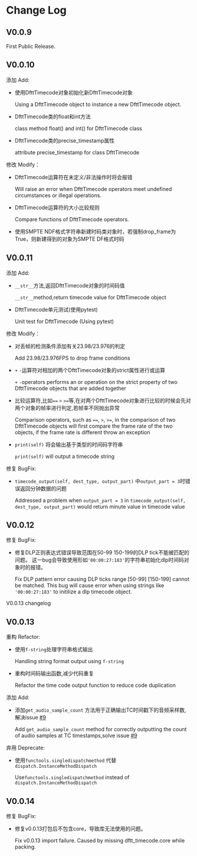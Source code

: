 # Change Log
## V0.0.9
First Public Release.

## V0.0.10

添加 Add:

- 使用DfttTimecode对象初始化新DfttTimecode对象

  Using a DfttTimecode object to instance a new DfttTimecode object.

- DfttTimecode类的float和int方法

  class method float() and int() for DfttTimecode class
  
- DfttTimecode类的precise_timestamp属性

  attribute precise_timestamp for class DfttTimecode

修改 Modify：

- DfttTimecode运算符在未定义/非法操作时将会报错

  Will raise an error when DfttTimecode operators meet undefined circumstances or illegal operations.

- DfttTimecode运算符的大小比较规则

  Compare functions of DfttTimecode operators.
  
- 使用SMPTE NDF格式字符串新建时码类对象时，若强制drop_frame为True，则新建得到的对象为SMPTE DF格式时码

## V0.0.11
添加 Add:
- `__str__`方法,返回DfttTimecode对象的时间码值
  
  `__str__`method,return timecode value for DfttTimecode object

- DfttTimecode单元测试(使用pytest)

  Unit test for DfttTimecode (Using pytest)

修改 Modify：
- 对丢帧的检测条件添加有关23.98/23.976的判定
  
  Add 23.98/23.976FPS to drop frame conditions

- `+` `-`运算符对相加的两个DfttTimecode对象的strict属性进行或运算
  
  `+` `-`operators performs an or operation on the strict property of two DfttTimecode objects that are added together 

- 比较运算符,比如`==` `>` `>=`等,在对两个DfttTimecode对象进行比较的时候会先对两个对象的帧率进行判定,若帧率不同抛出异常
  
  Comparison operators, such as `==`, `>`, `>=`, in the comparison of two DfttTimecode objects will first compare the frame rate of the two objects, if the frame rate is different throw an exception

- `print(self)` 将会输出基于类型的时间码字符串
  
  `print(self)` will output a timecode string

修复 BugFix:
- `timecode_output(self, dest_type, output_part)` 中`output_part = 3`时错误返回分钟数据的问题

  Addressed a problem when `output_part = 3` in `timecode_output(self, dest_type, output_part)` would return minute value in timecode value
  
 ## V0.0.12
 修复 BugFix:
- 修复DLP正则表达式错误导致范围在50-99 150-199的DLP tick不能被匹配的问题。
  这一bug会导致使用形如`'00:00:27:183'`的字符串初始化dlp时间码对象时的报错。

  Fix DLP pattern error causing DLP ticks range [50-99] [150-199] cannot be matched.
  This bug will cause error when using strings like `'00:00:27:183'` to initilize a dlp timecode object.
 
  
V0.0.13 changelog   
## V0.0.13
重构 Refactor:
- 使用`f-string`处理字符串格式输出
  
  Handling string format output using `f-string`

- 重构时间码输出函数,减少代码重复

  Refactor the time code output function to reduce code duplication

添加 Add:
- 添加`get_audio_sample_count` 方法用于正确输出TC时间戳下的音频采样数, 解决issue [#9](https://github.com/OwenYou/dftt_timecode/issues/9)

  Add `get_audio_sample_count` method for correctly outputting the count of audio samples at TC timestamps,solve issue [#9](https://github.com/OwenYou/dftt_timecode/issues/9)

弃用 Deprecate:
- 使用`functools.singledispatchmethod` 代替 `dispatch.InstanceMethodDispatch`

  Use`functools.singledispatchmethod` instead of `dispatch.InstanceMethodDispatch`

## V0.0.14
 修复 BugFix:
- 修复v0.0.13打包后不包含core，导致库无法使用的问题。

  Fix v0.0.13 import failure. Caused by missing dftt_timecode.core while packing.

